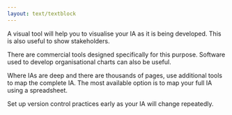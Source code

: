 ```yaml
---
layout: text/textblock
---
```


A visual tool will help you to visualise your IA as it is being developed.  This is also useful to show stakeholders.

There are commercial tools designed specifically for this purpose. Software used to develop organisational charts can also be useful.

Where IAs are deep and there are thousands of pages, use additional tools to map the complete IA.  The most available option is to map your full IA using a spreadsheet.

Set up version control practices early as your IA will change repeatedly.